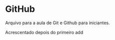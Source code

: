 # GitHub

Arquivo para a aula de Git e Github para iniciantes.

Acrescentado depois do primeiro add

